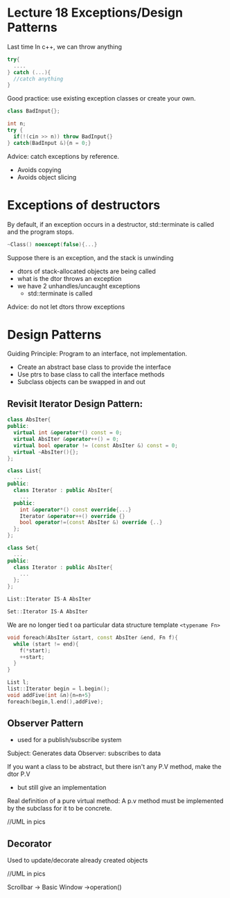 # Lecture 18 Exceptions/Design Patterns

Last time
In c++, we can throw anything
```c++
try{
  ....
} catch (...){
  //catch anything
}
```

Good practice: use existing exception classes or create your own.


```c++
class BadInput{};

int n;
try {
  if(!(cin >> n)) throw BadInput{}
} catch(BadInput &){n = 0;}
```

Advice: catch exceptions by reference.
- Avoids copying
- Avoids object slicing

# Exceptions of destructors

By default, if an exception occurs in a destructor, std::terminate is called and the program stops.

```c++
~Class() noexcept(false){...}
```

Suppose there is an exception, and the stack is unwinding
- dtors of stack-allocated objects are being called
- what is the dtor throws an exception
- we have 2 unhandles/uncaught exceptions
  - std::terminate is called

Advice: do not let dtors throw exceptions

# Design Patterns
Guiding Principle: Program to an interface, not implementation.
  - Create an abstract base class to provide the interface
  - Use ptrs to base class to call the interface methods
  - Subclass objects can be swapped in and out

## Revisit Iterator Design Pattern:

```c++
class AbsIter{
public:
  virtual int &operator*() const = 0;
  virtual AbsIter &operator++() = 0;
  virtual bool operator != (const AbsIter &) const = 0;
  virtual ~AbsIter(){};
};

class List{
  ...
public:
  class Iterator : public AbsIter{
    ...
  public:
    int &operator*() const override{...}
    Iterator &operator++() override {}
    bool operator!=(const AbsIter &) override {..}
  };
};

class Set{
  ...
public:
  class Iterator : public AbsIter{
    ...
  };
};

List::Iterator IS-A AbsIter

Set::Iterator IS-A AbsIter
```

We are no longer tied t oa particular data structure template `<typename Fn>`

```c++
void foreach(AbsIter &start, const AbsIter &end, Fn f){
  while (start != end){
    f(*start);
    ++start;
  }
}

List l;
list::Iterator begin = l.begin();
void addFive(int &n){n=n+5}
foreach(begin,l.end(),addFive);
```

## Observer Pattern
- used for a publish/subscribe system

Subject: Generates data
Observer: subscribes to data

If you want a class to be abstract, but there isn't any P.V method, make the dtor P.V
- but still give an implementation

Real definition of a pure virtual method: A p.v method must be implemented by the subclass for it to be concrete.

//UML in pics

## Decorator
Used to update/decorate already created objects

//UML in pics

Scrollbar
-> Basic Window
            ->operation()
